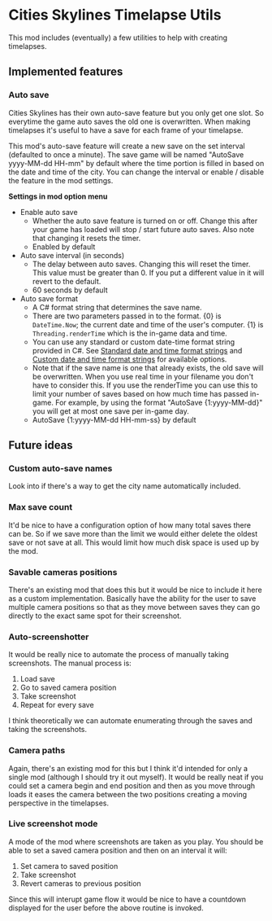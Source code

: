# Cities Skylines Timelapse Utils
This mod includes (eventually) a few utilities to help with creating timelapses.

## Implemented features
### Auto save
Cities Skylines has their own auto-save feature but you only get one slot. So everytime the game auto saves the old one is overwritten. When making timelapses it's useful to have a save for each frame of your timelapse.

This mod's auto-save feature will create a new save on the set interval (defaulted to once a minute). The save game will be named "AutoSave yyyy-MM-dd HH-mm" by default where the time portion is filled in based on the date and time of the city. You can change the interval or enable / disable the feature in the mod settings.

**Settings in mod option menu**
* Enable auto save
	* Whether the auto save feature is turned on or off. Change this after your game has loaded will stop / start future auto saves. Also note that changing it resets the timer.
	* Enabled by default
* Auto save interval (in seconds)
	* The delay between auto saves. Changing this will reset the timer. This value must be greater than 0. If you put a different value in it will revert to the default.
	* 60 seconds by default
* Auto save format
	* A C# format string that determines the save name. 
	* There are two parameters passed in to the format. {0} is `DateTime.Now`; the current date and time of the user's computer. {1} is `Threading.renderTime` which is the in-game data and time.
	* You can use any standard or custom date-time format string provided in C#. See  [Standard date and time format strings](https://docs.microsoft.com/en-us/dotnet/standard/base-types/standard-date-and-time-format-strings) and [Custom date and time format strings](https://docs.microsoft.com/en-us/dotnet/standard/base-types/custom-date-and-time-format-strings) for available options.
	* Note that if the save name is one that already exists, the old save will be overwritten. When you use real time in your filename you don't have to consider this. If you use the renderTime you can use this to limit your number of saves based on how much time has passed in-game. For example, by using the format "AutoSave {1:yyyy-MM-dd}" you will get at most one save per in-game day. 
	* AutoSave {1:yyyy-MM-dd HH-mm-ss} by default

## Future ideas
### Custom auto-save names
Look into if there's a way to get the city name automatically included.

### Max save count
It'd be nice to have a configuration option of how many total saves there can be. So if we save more than the limit we would either delete the oldest save or not save at all. This would limit how much disk space is used up by the mod.

### Savable cameras positions
There's an existing mod that does this but it would be nice to include it here as a custom implementation. Basically have the ability for the user to save multiple camera positions so that as they move between saves they can go directly to the exact same spot for their screenshot.

### Auto-screenshotter
It would be really nice to automate the process of manually taking screenshots. The manual process is: 

1. Load save
2. Go to saved camera position
3. Take screenshot
4. Repeat for every save

I think theoretically we can automate enumerating through the saves and taking the screenshots. 

### Camera paths
Again, there's an existing mod for this but I think it'd intended for only a single mod (although I should try it out myself). It would be really neat if you could set a camera begin and end position and then as you move through loads it eases the camera between the two positions creating a moving perspective in the timelapses.

### Live screenshot mode
A mode of the mod where screenshots are taken as you play. You should be able to set a saved camera position and then on an interval it will:

1. Set camera to saved position
2. Take screenshot
3. Revert cameras to previous position

Since this will interupt game flow it would be nice to have a countdown displayed for the user before the above routine is invoked.
